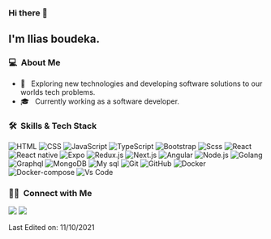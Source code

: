 ### Hi there 👋

<h2>I'm Ilias boudeka.</h2>

<h3> 💻 &nbsp;About Me </h3>

- 🤔 &nbsp; Exploring new technologies and developing software solutions to our worlds tech problems.
- 🎓 &nbsp; Currently working as a software developer.


<h3> 🛠 &nbsp;Skills & Tech Stack</h3>

  ![HTML](https://img.shields.io/badge/-HTML-333333?style=flat&logo=HTML5)
  ![CSS](https://img.shields.io/badge/-CSS-333333?style=flat&logo=CSS3&logoColor=1572B6)
  ![JavaScript](https://img.shields.io/badge/-JavaScript-333333?style=flat&logo=javascript)
  ![TypeScript](https://img.shields.io/badge/-TypeScript-333333?style=flat&logo=typescript)
  ![Bootstrap](https://img.shields.io/badge/-Bootstrap-333333?style=flat&logo=bootstrap&logoColor=563D7C)
  ![Scss](https://img.shields.io/badge/-Sass-333333?style=flat&logo=sass)
  ![React](https://img.shields.io/badge/-React-333333?style=flat&logo=react)
  ![React native](https://img.shields.io/badge/-React%20native-333333?style=flat&logo=react)
  ![Expo](https://img.shields.io/badge/-Expo-333333?style=flat&logo=expo)
  ![Redux.js](https://img.shields.io/badge/-Redux-333333?style=flat&logo=redux)
  ![Next.js](https://img.shields.io/badge/-Next.js-333333?style=flat&logo=next.js)
  ![Angular](https://img.shields.io/badge/-Angular-333333?style=flat&logo=angular)
  ![Node.js](https://img.shields.io/badge/-Node.js-333333?style=flat&logo=node.js)
  ![Golang](https://img.shields.io/badge/-Golang-333333?style=flat&logo=go)
  ![Graphql](https://img.shields.io/badge/-Graphql-333333?style=flat&logo=graphql)
  ![MongoDB](https://img.shields.io/badge/-MongoDB-333333?style=flat&logo=mongodb)
  ![My sql](https://img.shields.io/badge/-My%20sql-333333?style=flat&logo=mysql&logoColor=blue)
  ![Git](https://img.shields.io/badge/-Git-333333?style=flat&logo=git)
  ![GitHub](https://img.shields.io/badge/-GitHub-333333?style=flat&logo=github)
  ![Docker](https://img.shields.io/badge/-Docker-333333?style=flat&logo=docker)
  ![Docker-compose](https://img.shields.io/badge/-Docker%20compose-333333?style=flat&logo=docker)
  ![Vs Code](https://img.shields.io/badge/-Visual%20Studio%20Code-333333?style=flat-square&logo=visual-studio-code&logoColor=007ACC)


<h3> 🤝🏻 &nbsp;Connect with Me </h3>

<p >
<a href="https://www.linkedin.com/in/ilias-boudeka-526106193/"><img src="https://img.shields.io/badge/-Ilias%20Boudeka-0077B5?style=flat-square&logo=Linkedin&logoColor=white"/></a>
<a href="mailto:boudeka.ilias@gmail.com"><img src="https://img.shields.io/badge/-boudeka.ilias@gmail.com-D14836?style=flat-square&logo=Gmail&logoColor=white"/></a>

  
Last Edited on: 11/10/2021
